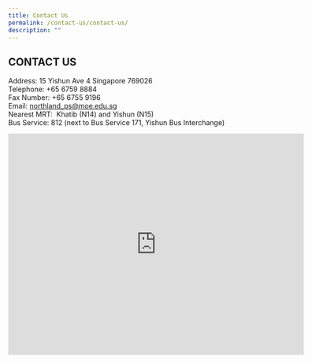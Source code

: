 ```yaml
---
title: Contact Us
permalink: /contact-us/contact-us/
description: ""
---
```

## CONTACT US

Address:&nbsp;15 Yishun Ave 4 Singapore 769026<br>
Telephone: +65 6759 8884<br>
Fax Number:&nbsp;+65 6755 9196<br>
Email:&nbsp;[northland\_ps@moe.edu.sg](mailto:northland_ps@moe.edu.sg)<br>
Nearest MRT:&nbsp;&nbsp;Khatib (N14) and Yishun (N15)<br>
Bus Service:&nbsp;812 (next to Bus Service 171, Yishun Bus Interchange)

<iframe loading="lazy" allowfullscreen="" style="border:0;" height="450" width="600" src="https://www.google.com/maps/embed?pb=!1m18!1m12!1m3!1d3988.591054950688!2d103.8383873151982!3d1.421154998963539!2m3!1f0!2f0!3f0!3m2!1i1024!2i768!4f13.1!3m3!1m2!1s0x31da146b300fc42d%3A0x754f357b1e402811!2sNorthland%20Primary%20School!5e0!3m2!1sen!2ssg!4v1676387044848!5m2!1sen!2ssg"></iframe>